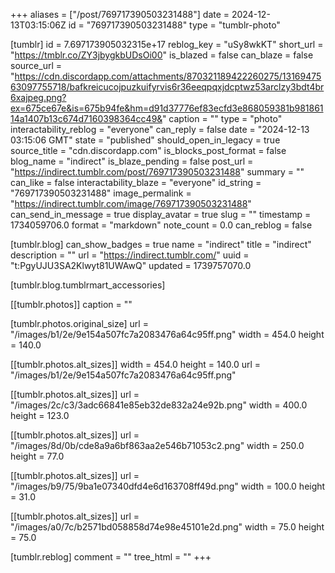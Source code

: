 +++
aliases = ["/post/769717390503231488"]
date = 2024-12-13T03:15:06Z
id = "769717390503231488"
type = "tumblr-photo"

[tumblr]
id = 7.697173905032315e+17
reblog_key = "uSy8wkKT"
short_url = "https://tmblr.co/ZY3jbygkbUDsOi00"
is_blazed = false
can_blaze = false
source_url = "https://cdn.discordapp.com/attachments/870321189422260275/1316947563097755718/bafkreicucojpuzkuifyrvis6r36eeqpqxjdcptwz53arclzy3bdt4br6xajpeg.png?ex=675ce67e&is=675b94fe&hm=d91d37776ef83ecfd3e868059381b98186114a1407b13c674d7160398364cc49&"
caption = ""
type = "photo"
interactability_reblog = "everyone"
can_reply = false
date = "2024-12-13 03:15:06 GMT"
state = "published"
should_open_in_legacy = true
source_title = "cdn.discordapp.com"
is_blocks_post_format = false
blog_name = "indirect"
is_blaze_pending = false
post_url = "https://indirect.tumblr.com/post/769717390503231488"
summary = ""
can_like = false
interactability_blaze = "everyone"
id_string = "769717390503231488"
image_permalink = "https://indirect.tumblr.com/image/769717390503231488"
can_send_in_message = true
display_avatar = true
slug = ""
timestamp = 1734059706.0
format = "markdown"
note_count = 0.0
can_reblog = false

[tumblr.blog]
can_show_badges = true
name = "indirect"
title = "indirect"
description = ""
url = "https://indirect.tumblr.com/"
uuid = "t:PgyUJU3SA2Klwyt81UWAwQ"
updated = 1739757070.0

[tumblr.blog.tumblrmart_accessories]

[[tumblr.photos]]
caption = ""

[tumblr.photos.original_size]
url = "/images/b1/2e/9e154a507fc7a2083476a64c95ff.png"
width = 454.0
height = 140.0

[[tumblr.photos.alt_sizes]]
width = 454.0
height = 140.0
url = "/images/b1/2e/9e154a507fc7a2083476a64c95ff.png"

[[tumblr.photos.alt_sizes]]
url = "/images/2c/c3/3adc66841e85eb32de832a24e92b.png"
width = 400.0
height = 123.0

[[tumblr.photos.alt_sizes]]
url = "/images/8d/0b/cde8a9a6bf863aa2e546b71053c2.png"
width = 250.0
height = 77.0

[[tumblr.photos.alt_sizes]]
url = "/images/b9/75/9ba1e07340dfd4e6d163708ff49d.png"
width = 100.0
height = 31.0

[[tumblr.photos.alt_sizes]]
url = "/images/a0/7c/b2571bd058858d74e98e45101e2d.png"
width = 75.0
height = 75.0

[tumblr.reblog]
comment = ""
tree_html = ""
+++

